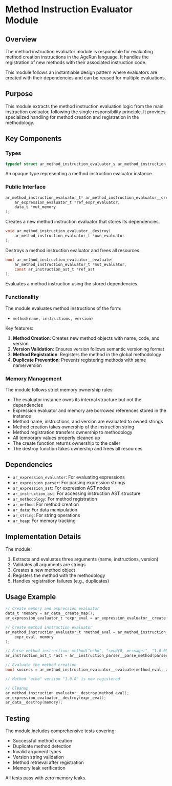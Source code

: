 # Method Instruction Evaluator Module

## Overview

The method instruction evaluator module is responsible for evaluating method creation instructions in the AgeRun language. It handles the registration of new methods with their associated instruction code.

This module follows an instantiable design pattern where evaluators are created with their dependencies and can be reused for multiple evaluations.

## Purpose

This module extracts the method instruction evaluation logic from the main instruction evaluator, following the single responsibility principle. It provides specialized handling for method creation and registration in the methodology.

## Key Components

### Types

```c
typedef struct ar_method_instruction_evaluator_s ar_method_instruction_evaluator_t;
```

An opaque type representing a method instruction evaluator instance.

### Public Interface

```c
ar_method_instruction_evaluator_t* ar_method_instruction_evaluator__create(
    ar_expression_evaluator_t *ref_expr_evaluator,
    data_t *mut_memory
);
```
Creates a new method instruction evaluator that stores its dependencies.

```c
void ar_method_instruction_evaluator__destroy(
    ar_method_instruction_evaluator_t *own_evaluator
);
```
Destroys a method instruction evaluator and frees all resources.

```c
bool ar_method_instruction_evaluator__evaluate(
    ar_method_instruction_evaluator_t *mut_evaluator,
    const ar_instruction_ast_t *ref_ast
);
```
Evaluates a method instruction using the stored dependencies.


### Functionality

The module evaluates method instructions of the form:
- `method(name, instructions, version)`

Key features:
1. **Method Creation**: Creates new method objects with name, code, and version
2. **Version Validation**: Ensures version follows semantic versioning format
3. **Method Registration**: Registers the method in the global methodology
4. **Duplicate Prevention**: Prevents registering methods with same name/version

### Memory Management

The module follows strict memory ownership rules:
- The evaluator instance owns its internal structure but not the dependencies
- Expression evaluator and memory are borrowed references stored in the instance
- Method name, instructions, and version are evaluated to owned strings
- Method creation takes ownership of the instruction string
- Method registration transfers ownership to methodology
- All temporary values properly cleaned up
- The create function returns ownership to the caller
- The destroy function takes ownership and frees all resources

## Dependencies

- `ar_expression_evaluator`: For evaluating expressions
- `ar_expression_parser`: For parsing expression strings
- `ar_expression_ast`: For expression AST nodes
- `ar_instruction_ast`: For accessing instruction AST structure
- `ar_methodology`: For method registration
- `ar_method`: For method creation
- `ar_data`: For data manipulation
- `ar_string`: For string operations
- `ar_heap`: For memory tracking

## Implementation Details

The module:
1. Extracts and evaluates three arguments (name, instructions, version)
2. Validates all arguments are strings
3. Creates a new method object
4. Registers the method with the methodology
5. Handles registration failures (e.g., duplicates)

## Usage Example

```c
// Create memory and expression evaluator
data_t *memory = ar_data__create_map();
ar_expression_evaluator_t *expr_eval = ar_expression_evaluator__create(memory, NULL);

// Create method instruction evaluator
ar_method_instruction_evaluator_t *method_eval = ar_method_instruction_evaluator__create(
    expr_eval, memory
);

// Parse method instruction: method("echo", "send(0, message)", "1.0.0")
ar_instruction_ast_t *ast = ar__instruction_parser__parse_method(parser);

// Evaluate the method creation
bool success = ar_method_instruction_evaluator__evaluate(method_eval, ast);

// Method "echo" version "1.0.0" is now registered

// Cleanup
ar_method_instruction_evaluator__destroy(method_eval);
ar_expression_evaluator__destroy(expr_eval);
ar_data__destroy(memory);
```

## Testing

The module includes comprehensive tests covering:
- Successful method creation
- Duplicate method detection
- Invalid argument types
- Version string validation
- Method retrieval after registration
- Memory leak verification

All tests pass with zero memory leaks.